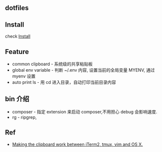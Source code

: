 dotfiles
---

## Install
check [Install](./install.sh)

## Feature
- common clipboard - 系统级的共享粘贴板
- global env variable - 判断 ~/.env 内容, 设置当前的全局变量 MYENV, 通过 myenv 设置
- auto print ls - 用 cd 进入目录，自动打印当前目录内容

## bin 介绍
- composer - 指定 extension 来启动 composer,不用担心 debug 会影响速度.
- rg - ripgrep, 

## Ref
- [Making the clipboard work between iTerm2, tmux, vim and OS X.](https://evertpot.com/osx-tmux-vim-copy-paste-clipboard/)

